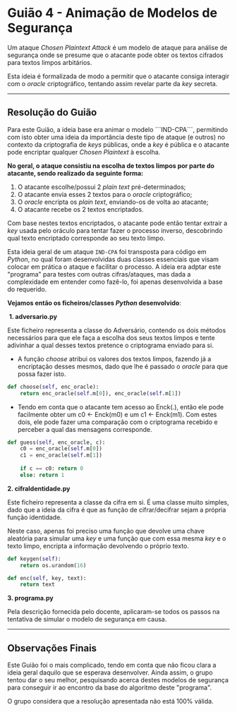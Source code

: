 # Guião 4 - Animação de Modelos de Segurança

Um ataque *Chosen Plaintext Attack* é um modelo de ataque para análise de segurança onde se presume que o atacante pode obter os textos cifrados para textos limpos arbitários.

Esta ideia é formalizada de modo a permitir que o atacante consiga interagir com o *oracle* criptográfico, tentando assim revelar parte da *key* secreta.

---

## Resolução do Guião

Para este Guião, a ideia base era animar o modelo \```IND-CPA```, permitindo com isto obter uma ideia da importância deste tipo de ataque (e outros) no contexto da criptografia de *keys* públicas, onde a *key* é pública e o atacante pode encriptar qualquer *Chosen Plaintext* à escolha.



**No geral, o ataque consistiu na escolha de textos limpos por parte do atacante, sendo realizado da seguinte forma:**

1. O atacante escolhe/possui 2 *plain text* pré-determinados;
2. O atacante envia esses 2 textos para o *oracle* criptográfico;
3. O *oracle* encripta os *plain text*, enviando-os de volta ao atacante;
4. O atacante recebe os 2 textos encriptados.



Com base nestes textos encriptados, o atacante pode então tentar extrair a *key* usada pelo oráculo para tentar fazer o processo inverso, descobrindo qual texto encriptado corresponde ao seu texto limpo.

Esta ideia geral de um ataque ```IND-CPA``` foi transposta para código em *Python*, no qual foram desenvolvidas duas classes essenciais que visam colocar em prática o ataque e facilitar o processo. A ideia era adptar este "programa" para testes com outras cifras/ataques, mas dada a complexidade em entender como fazê-lo, foi apenas desenvolvida a base do requerido. 



**Vejamos então os ficheiros/classes *Python* desenvolvido**:



​	**1. adversario.py**

Este ficheiro representa a classe do Adversário, contendo os dois métodos necessários para que ele faça a escolha dos seus textos limpos e tente adivinhar a qual desses textos pretence o criptograma enviado para si.



- A função *choose* atribui os valores dos textos limpos, fazendo já a encriptação desses mesmos, dado que lhe é passado o *oracle* para que possa fazer isto.

```python
def choose(self, enc_oracle):
	return enc_oracle(self.m[0]), enc_oracle(self.m[1])
```

- Tendo em conta que o atacante tem acesso ao Enck(.), então ele pode facilmente obter um c0 <- Enck(m0) e um c1 <- Enck(m1). Com estes dois, ele pode fazer uma comparação com o criptograma recebido e perceber a qual das mensagens corresponde.

```python
def guess(self, enc_oracle, c):
	c0 = enc_oracle(self.m[0])
   	c1 = enc_oracle(self.m[1])
   	
	if c == c0: return 0
	else: return 1
```



**2. cifraIdentidade.py**

Este ficheiro representa a classe da cifra em si. É uma classe muito simples, dado que a ideia da cifra é que as função de cifrar/decifrar sejam a própria função identidade. 

Neste caso, apenas foi preciso uma função que devolve uma chave aleatória para simular uma *key* e uma função que com essa mesma *key* e o texto limpo, encripta a informação devolvendo o próprio texto.

```python
def keygen(self):
	return os.urandom(16)

def enc(self, key, text):
	return text
```



**3. programa.py**

Pela descrição fornecida pelo docente, aplicaram-se todos os passos na tentativa de simular o modelo de segurança em causa.

---

## Observações Finais

Este Guião foi o mais complicado, tendo em conta que não ficou clara a ideia geral daquilo que se esperava desenvolver. Ainda assim, o grupo tentou dar o seu melhor, pesquisando acerca destes modelos de segurança para conseguir ir ao encontro da base do algoritmo deste "programa".

O grupo considera que a resolução apresentada não está 100% válida.
